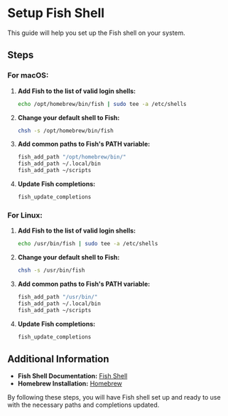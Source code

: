 # Setup Fish Shell

This guide will help you set up the Fish shell on your system.

## Steps

### For macOS:

1. **Add Fish to the list of valid login shells:**

   ```sh
   echo /opt/homebrew/bin/fish | sudo tee -a /etc/shells
   ```

2. **Change your default shell to Fish:**

   ```sh
   chsh -s /opt/homebrew/bin/fish
   ```

3. **Add common paths to Fish's PATH variable:**

   ```sh
   fish_add_path "/opt/homebrew/bin/"
   fish_add_path ~/.local/bin
   fish_add_path ~/scripts
   ```

4. **Update Fish completions:**

   ```sh
   fish_update_completions
   ```

### For Linux:

1. **Add Fish to the list of valid login shells:**

   ```sh
   echo /usr/bin/fish | sudo tee -a /etc/shells
   ```

2. **Change your default shell to Fish:**

   ```sh
   chsh -s /usr/bin/fish
   ```

3. **Add common paths to Fish's PATH variable:**

   ```sh
   fish_add_path "/usr/bin/"
   fish_add_path ~/.local/bin
   fish_add_path ~/scripts
   ```

4. **Update Fish completions:**

   ```sh
   fish_update_completions
   ```

## Additional Information

- **Fish Shell Documentation:** [Fish Shell](https://fishshell.com/docs/current/)
- **Homebrew Installation:** [Homebrew](https://brew.sh/)

By following these steps, you will have Fish shell set up and ready to use with the necessary paths and completions updated.
